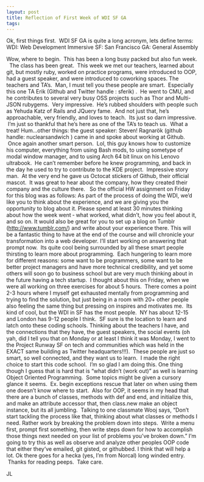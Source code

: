 ```yaml
---
layout: post
title: Reflection of First Week of WDI SF GA
tags: 
---
```

Ok, first things first.  WDI SF GA is quite a long acronym, lets define terms:
WDI: Web Development Immersive
SF: San Francisco
GA: General Assembly

Wow, where to begin.  This has been a long busy packed but also fun week.  
The class has been great.  This week we met our teachers, learned about git, but mostly ruby, worked on practice programs, were introduced to OOP, had a guest speaker, and were introduced to coworking spaces.
The teachers and TA’s.  Man, I must tell you these people are smart.  Especially this one TA Erik (Github and Twitter handle : sferik) .  He went to CMU, and he contributes to several very busy OSS projects such as Thor and Multi-JSON rubygems.  Very impressive.  He’s rubbed shoulders with people such as Yehuda Katz of Rails and JQuery fame.  And not just that, he’s approachable, very friendly, and loves to teach.  Its just so darn impressive.  I’m just so thankful that he’s here as one of the TA’s to teach us.  What a treat!
Hum…other things: the guest speaker: Steven! Ragnarök (github handle: nuclearsandwich ) came in and spoke about working at Github.  Once again another smart person.  Lol, this guy knows how to customize his computer, everything from using Bash mods, to using sometype of modal window manager, and to using Arch 64 bit linux on his Lenovo ultrabook.  He can’t remember before he knew programming, and back in the day he used to try to contribute to the KDE project.  Impressive story man.  At the very end he gave us Octocat stickers of Github, their official mascot.  It was great to hear about the company, how they created their company and the culture there.  
So the official HW assignment on Friday for this blog was as follows:
As part of the process of doing the WDI, we’d like you to think about the experience, and we are giving you the opportunity to blog about it. Please spend at least 30 minutes thinking about how the week went ‐ what worked, what didn’t, how you feel about it, and so on.
It would also be great for you to set up a blog on Tumblr (http://www.tumblr.com/) and write about your experience there. This will be a fantastic thing to have at the end of the course and will chronicle your transformation into a web developer.
I’ll start working on answering that prompt now.  Its quite cool being surrounded by all these smart people thirsting to learn more about programming.  Each hungering to learn more for different reasons: some want to be programmers, some want to be better project managers and have more technical credibility, and yet some others will soon go to business school but are very much thinking about in the future having a tech startup.  I thought about this on Friday, when we were all working on three exercises for about 5 hours.  There comes a point 2-3 hours where I myself get exhausted mentally from programming and trying to find the solution, but just being in a room with 20+ other people also feeling the same thing but pressing on inspires and motivates me.  Its kind of cool, but the WDI in SF has the most people.  NY has about 12-15 and London has 9-12 people I think.  SF sure is the location to learn and latch onto these coding schools.
Thinking about the teachers I have, and the connections that they have, the guest speakers, the social events (oh yah, did I tell you that on Monday or at least I think it was Monday, I went to the Project Runway SF on tech and communities which was held in the EXACT same building as Twitter headquarters!!!).  These people are just so smart, so well connected, and they want us to learn.  I made the right choice to start this code school.  I’m so glad I am doing this.
One thing though I guess that is hard that is “what didn’t (work out)” as well is learning Object Oriented Programming.  Some topics might be given a cursory glance it seems.  Ex. begin exceptions rescue that later on when using them one doesn’t know where to start.  Also for OOP, it seems in my head that there are a bunch of classes, methods with def and end, and initialize this, and make an attribute accessor that, then class.new make an object instance, but its all jumbling.  Talking to one classmate Wooj says, “Don’t start tackling the process like that, thinking about what classes or methods I need. Rather work by breaking the problem down into steps.  Write a menu first, prompt first something, then write steps down for how to accomplish those things next needed on your list of problems you’ve broken down.” I’m going to try this as well as observe and analyze other peoples OOP code that either they’ve emailed, git gisted, or githubbed. I think that will help a lot.
Ok there goes for a hecka (yes, I’m from Norcal) long winded entry.  Thanks for reading peeps.  Take care.

JL
